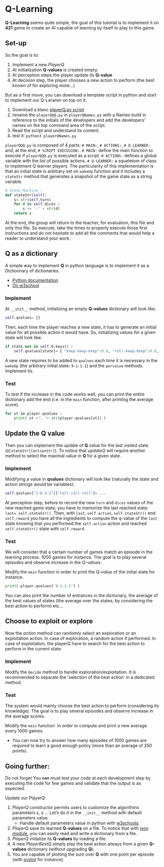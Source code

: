 # Q-Learning

**Q-Learning** seems quite simple, the goal of this tutorial is to implement it on **421** game to create an AI capable of learning by itself to play to this game.

## Set-up

So the goal is to:

1. Implement a new *PlayerQ*
2. At initialization **Q-values** is created empty.
3. At perception steps the player update its **Q-value** 
4. At decision step, the player chooses a new action to perform (the best known of for exploring more...)

But as a first move, you can download a template script in python and start to implement our Q-Leraner on top on it.

1. Download a blanc [playerQ.py script](https://github.com/ceri-num/lct-decision-uu/raw/master/resources/playerQQQ.py)
2. rename the `playerQQQ.py` in `playerQNames.py` with a Names build in reference to the initials of the developers and add the developers' names on the top command area of the script.
3. Read the script and understand its content. 
4. test it: `python3 playerQNames.py`

 `playerQQQ.py` is composed of 4 parts: `# MAIN:`,  `# ACTIONS:`, `# Q LEARNER:` and, at the end, `# SCRIPT EXECUSION:`.
`# MAIN:` define the main function to execute if `playerQQQ.py` is executed as a script.
`# ACTIONS:` defines a global variable with the list of possible actions.
`# Q LEARNER:` a squeletom of class to implement Q learner players.
The particularity of this implementation is that an initial state is arbitrary set on `wakeUp` function and it includes a `stateStr` method that generates a snapshot of the game state as a string variable.

```python
# State Machine :
def stateStr(self):
    s= str(self.turn)
    for d in self.dices :
        s += '-' + str(d)
    return s
```

At the end, the group will return to the teacher, for evaluation, this file and only this file.
So execute, take the times to properly execute those first instructions and do not hesitate to add all the comments that would help a reader to understand your work.


## Q as a dictionary

A simple way to implement **Q** in python language is to implement it as a Dictionnary of dictionaries.

- [Python documentation](https://docs.python.org/3.8/tutorial/datastructures.html#dictionaries)
- [On w3school](https://www.w3schools.com/python/python_dictionaries.asp)

### Implement

At `__init__` method, initializing an empty **Q-values** dictionary will look like:

```python
self.qvalues= {}
```

Then, each time the player reaches a new state, it has to generate an initial value for all possible action it would have. So, initializing values for a given state will look like:

```python
if state not in self.Q.keys() :
    self.qvalues[state]= { "keep-keep-keep":0.0, "roll-keep-keep":0.0, "keep-roll-keep":0.0, "roll-roll-keep":0.0, "keep-keep-roll":0.0, "roll-keep-roll":0.0, "keep-roll-roll":0.0, "roll-roll-roll":0.0 }
```

A new state requires to be added to `qvalues` each time it is necessary in the `wakeUp`  (the arbitrary initial state: `9-1-1-1`) and the `perceive` methods.
Implement its.

### Test

To test if the increase in the code works well, you can print the entire dictionary add the end (i.e. in the `main` function, after printing the average score).

```python
for st in player.qvalues :
    print( st +": "+ str(player.qvalues[st]) )
```

## Update the Q value

Then you can implement the update of **Q** value for the last visited state (`Q[stateStr][actionStr]`). To notice that *updateQ* will require another method to select the maximal value in **Q** for a given state.

### Implement

Modifying a value in **qvalues** dictionary will look like (naturally the state and action strings would be variables):

```python
self.qvalues["2-6-3-2"]["roll-roll-roll"]= ...
```

At perception step, before to record the new `turn` and `dices` values of the new reached game state, you have to memorize the last reached state: `last= self.stateStr()`.
Then, with `last`, `self.action`, `self.stateStr()` end  `self.reward` you have all the ingredients to compute the q-value of the `last` state knowing that you performed the `self.action` action and reached `self.stateStr()` state with `self.reward`.

### Test

We will consider that a certain number of games match an episode in the learning process.
$1000$  games for instance.
The goal is to play several episodes and observe increase in the *Q-values*.

Modify the `main` function in order to print the *Q-value* of the initial state for instance.

```python
print( player.qvalues['9-1-1-1'] )
```

You can also print the number of entrances in the dictionary, the average of the best values of states (the average over the states, by considering the best action to perform) etc...

## Choose to exploit or explore

Now the *action* method can randomly select an exploration or an exploitation action.
In case of exploration, a random action if performed.
In case of exploitation, the playerQ have to search for the best action to perform in the current state.

### Implement

Modify the `decide` method to handle exploration/exploitation.
It is recommended to separate the 'selection of the best action' in a dedicated method.

### Test

The system would mainly choose the best action to perform (considering its knowledge).
The goal is to play several episodes and observe increase in the average scores.

Modify the `main` function` in order to compute and print a new average every $1000$ games.

- You can now try to answer how many episodes of $1000$ games are required to learn a good enough policy (more than an average of 250 points).

<!--pageBreak-->

## Going further:

Do not forget 
You ~~can~~ must test your code at each development step by executing the code for few games and validate that the output is as expected.

Update our PlayerQ:

1. *PlayerQ* constructor permits users to customize the algorithms parameters $\epsilon$, $\gamma$ ... Let’s do it in the `__init__` method with default parameters value.
   - Handle default parameters value in python with [w3schools](https://www.w3schools.com/python/gloss_python_function_default_parameter.asp).
2. *PlayerQ* save its learned **Q-values** on a file. To notice that with [json module](https://docs.python.org/fr/3/library/json.html), you can easily read and write a dictionary from a file.
3. *PlayerQ* initialize its **Q-values** by loading a file.
4. A new *PlayerBestQ* simply play the best action always from a given **Q-values** dictionary (without upgrading **Q**).
5. You are capable of plotting the sum over **Q** with one point per episode (with [pyplot](https://matplotlib.org/stable/tutorials/introductory/pyplot.html) for instance).
